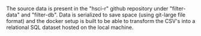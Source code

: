 The source data is present in the "hsci-r" github repository under "filter-data" and "filter-db". Data is serialized to save space (using git-large file format) and the docker setup is built to be able to transform the CSV's into a relational SQL dataset hosted on the local machine. 